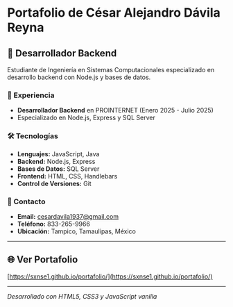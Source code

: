 # Portafolio de César Alejandro Dávila Reyna

## 🚀 Desarrollador Backend

Estudiante de Ingeniería en Sistemas Computacionales especializado en desarrollo backend con Node.js y bases de datos.

### 💼 Experiencia
- **Desarrollador Backend** en PROINTERNET (Enero 2025 - Julio 2025)
- Especializado en Node.js, Express y SQL Server

### 🛠️ Tecnologías
- **Lenguajes:** JavaScript, Java
- **Backend:** Node.js, Express
- **Bases de Datos:** SQL Server
- **Frontend:** HTML, CSS, Handlebars
- **Control de Versiones:** Git

### 📱 Contacto
- **Email:** cesardavila1937@gmail.com
- **Teléfono:** 833-265-9966
- **Ubicación:** Tampico, Tamaulipas, México

---

## 🌐 Ver Portafolio
[https://sxnse1.github.io/portafolio/](https://sxnse1.github.io/portafolio/)

---

*Desarrollado con HTML5, CSS3 y JavaScript vanilla*

